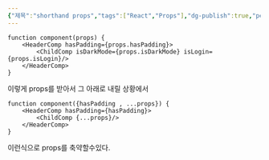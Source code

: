 ```yaml
---
{"제목":"shorthand props","tags":["React","Props"],"dg-publish":true,"permalink":"/공부/React/shorthand props/","dgPassFrontmatter":true,"created":"2024-10-02T01:05:28.231+09:00","updated":"2025-04-11T22:07:49.185+09:00"}
---
```




```tsx
function component(props) {
	<HeaderComp hasPadding={props.hasPadding}>
		<ChildComp isDarkMode={props.isDarkMode} isLogin={props.isLogin}/>
	</HeaderComp>
}
```

이렇게 props를 받아서 그 아래로 내릴 상황에서

```tsx
function component({hasPadding , ...props}) {
	<HeaderComp hasPadding={hasPadding}>
		<ChildComp {...props}/>
	</HeaderComp>
}
```

이런식으로 props를 축약할수있다.


